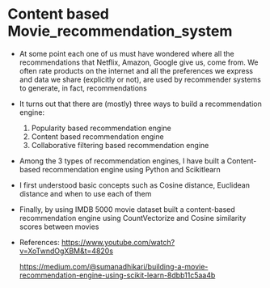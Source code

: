 # Content based Movie_recommendation_system

- At some point each one of us must have wondered where all the recommendations that Netflix, Amazon, Google give us, come from. We often rate products on the internet and all the preferences we express and data we share (explicitly or not), are used by recommender systems to generate, in fact, recommendations

- It turns out that there are (mostly) three ways to build a recommendation engine:
    1. Popularity based recommendation engine
    2. Content based recommendation engine
    3. Collaborative filtering based recommendation engine

- Among the 3 types of recommendation engines, I have built a Content-based recommendation engine using Python and Scikitlearn
- I first understood basic concepts such as Cosine distance, Euclidean distance and when to use each of them
- Finally, by using IMDB 5000 movie dataset built a content-based recommendation engine using CountVectorize and Cosine similarity scores between movies

- References: 
    https://www.youtube.com/watch?v=XoTwndOgXBM&t=4820s
    
    https://medium.com/@sumanadhikari/building-a-movie-recommendation-engine-using-scikit-learn-8dbb11c5aa4b
